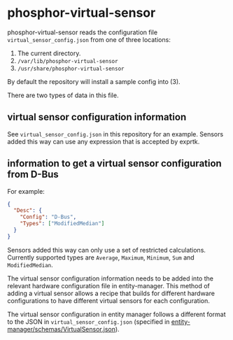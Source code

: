 # phosphor-virtual-sensor

phosphor-virtual-sensor reads the configuration file
`virtual_sensor_config.json` from one of three locations:

1. The current directory.
2. `/var/lib/phosphor-virtual-sensor`
3. `/usr/share/phosphor-virtual-sensor`

By default the repository will install a sample config into (3).

There are two types of data in this file.

## virtual sensor configuration information

See `virtual_sensor_config.json` in this repository for an example. Sensors
added this way can use any expression that is accepted by exprtk.

## information to get a virtual sensor configuration from D-Bus

For example:

```json
{
  "Desc": {
    "Config": "D-Bus",
    "Types": ["ModifiedMedian"]
  }
}
```

Sensors added this way can only use a set of restricted calculations. Currently
supported types are `Average`, `Maximum`, `Minimum`, `Sum` and `ModifiedMedian`.

The virtual sensor configuration information needs to be added into the relevant
hardware configuration file in entity-manager. This method of adding a virtual
sensor allows a recipe that builds for different hardware configurations to have
different virtual sensors for each configuration.

The virtual sensor configuration in entity manager follows a different format to
the JSON in `virtual_sensor_config.json` (specified in
[entity-manager/schemas/VirtualSensor.json](https://github.com/openbmc/entity-manager/blob/master/schemas/virtual_sensor.json)).
